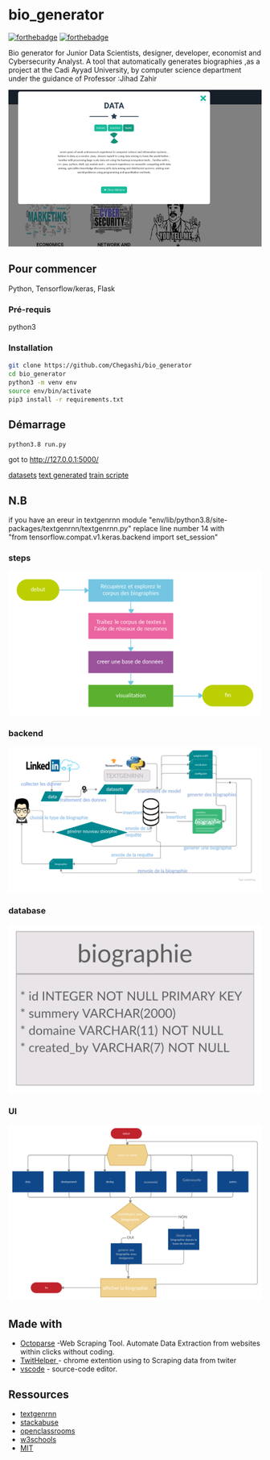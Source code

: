 # bio_generator
[![forthebadge](http://forthebadge.com/images/badges/built-with-love.svg)](https://twitter.com/chegashi)  [![forthebadge](http://forthebadge.com/images/badges/powered-by-electricity.svg)](https://twitter.com/Jihad_Zahir)

Bio generator for Junior Data Scientists, designer, developer, economist and Cybersecurity Analyst. A tool that automatically generates biographies
,as a project at the Cadi Ayyad University, by computer science department under the guidance of Professor :Jihad Zahir

![exepr](docs/screen.png)

## Pour commencer

Python,  Tensorflow/keras, Flask
### Pré-requis

python3 

### Installation

```sh
git clone https://github.com/Chegashi/bio_generator
cd bio_generator
python3 -m venv env
source env/bin/activate
pip3 install -r requirements.txt
``` 

## Démarrage

```sh
python3.8 run.py 
```
got to http://127.0.0.1:5000/


[datasets](https://github.com/Chegashi/bio_generator/tree/master/bio_app/textgen/datasets)
[text generated](https://github.com/Chegashi/bio_generator/tree/master/bio_app/textgen/output)
[train scripte ](https://github.com/Chegashi/bio_generator/blob/master/bio_app/textgen/trainig/train.py)

## N.B


if you have an ereur in textgenrnn module  "env/lib/python3.8/site-packages/textgenrnn/textgenrnn.py"  replace line number 14 with 
 <br /> "from tensorflow.compat.v1.keras.backend import set_session"

### steps

![steps](docs/steps.png)

### backend

![backends](docs/backend.png)

### database

![database](docs/db.png)

### UI

![frontend](docs/front_end.png)


## Made with


* [Octoparse](https://www.octoparse.com/) -Web Scraping Tool. Automate Data Extraction from websites within clicks without coding.
* [TwitHelper ](https://business.twitter.com/fr/help/campaign-measurement-and-analytics/pixel-helper.html) - chrome extention using to Scraping data from twiter
* [vscode](https://code.visualstudio.com/) - source-code editor.

## Ressources

* [textgenrnn](https://github.com/minimaxir/textgenrnn)
* [stackabuse](https://stackabuse.com/text-generation-with-python-and-tensorflow-keras/)
* [openclassrooms](https://openclassrooms.com/fr/courses/4425066-concevez-un-site-avec-flask)
* [w3schools](https://www.w3schools.com/)
* [MIT](https://ocw.mit.edu/courses/electrical-engineering-and-computer-science/6-864-advanced-natural-language-processing-fall-2005/)

